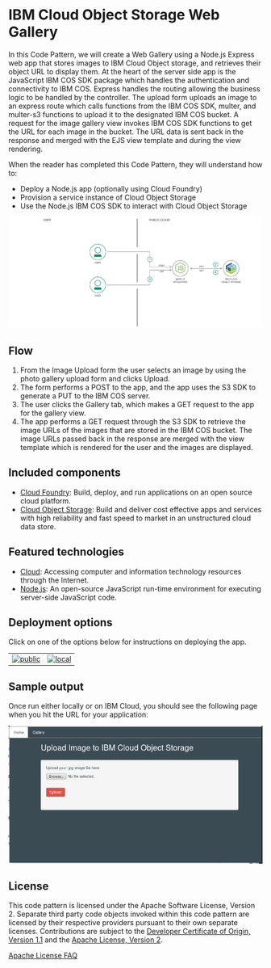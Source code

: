 # IBM Cloud Object Storage Web Gallery

In this Code Pattern, we will create a Web Gallery using a Node.js Express web app that stores images to IBM Cloud Object storage, and retrieves their object URL to display them.  At the heart of the server side app is the JavaScript IBM COS SDK package which handles the authentication and connectivity to IBM COS. Express handles the routing allowing the business logic to be handled by the controller. The upload form uploads an image to an express route which calls functions from the IBM COS SDK, multer, and multer-s3 functions to upload it to the designated IBM COS bucket. A request for the image gallery view invokes IBM COS SDK functions to get the URL for each image in the bucket. The URL data is sent back in the response and merged with the EJS view template and during the view rendering.

When the reader has completed this Code Pattern, they will understand how to:

* Deploy a Node.js app (optionally using Cloud Foundry)
* Provision a service instance of Cloud Object Storage
* Use the Node.js IBM COS SDK to interact with Cloud Object Storage

![](doc/source/images/architecture.png)

## Flow

1. From the Image Upload form the user selects an image by using the photo gallery upload form and clicks Upload.
2. The form performs a POST to the app, and the app uses the S3 SDK to generate a PUT to the IBM COS server.
3. The user clicks the Gallery tab, which makes a GET request to the app for the gallery view.
4. The app performs a GET request through the S3 SDK to retrieve the image URLs of the images that are stored in the IBM COS bucket. The image URLs passed back in the response are merged with the view template which is rendered for the user and the images are displayed.

## Included components

* [Cloud Foundry](https://www.cloudfoundry.org/): Build, deploy, and run applications on an open source cloud platform.
* [Cloud Object Storage](https://cloud.ibm.com/catalog/services/cloud-object-storage): Build and deliver cost effective apps and services with high reliability and fast speed to market in an unstructured cloud data store.

## Featured technologies

* [Cloud](https://developer.ibm.com/depmodels/cloud/): Accessing computer and information technology resources through the Internet.
* [Node.js](https://nodejs.org/): An open-source JavaScript run-time environment for executing server-side JavaScript code.

## Deployment options

Click on one of the options below for instructions on deploying the app.

|   |   |
| - | - |
| [![public](https://raw.githubusercontent.com/IBM/pattern-utils/master/deploy-buttons/cf.png)](doc/source/cf.md) | [![local](https://raw.githubusercontent.com/IBM/pattern-utils/master/deploy-buttons/local.png)](doc/source/local.md) |





## Sample output

Once run either locally or on IBM Cloud, you should see the following page when you hit the URL for your application:

![](doc/source/images/cos_webgallery.png)

## License

This code pattern is licensed under the Apache Software License, Version 2. Separate third party code objects invoked within this code pattern are licensed by their respective providers pursuant to their own separate licenses. Contributions are subject to the [Developer Certificate of Origin, Version 1.1](https://developercertificate.org/) and the [Apache License, Version 2](https://www.apache.org/licenses/LICENSE-2.0.txt).

[Apache License FAQ](https://www.apache.org/foundation/license-faq.html#WhatDoesItMEAN)

[Install Node.js]: https://nodejs.org/en/download/
